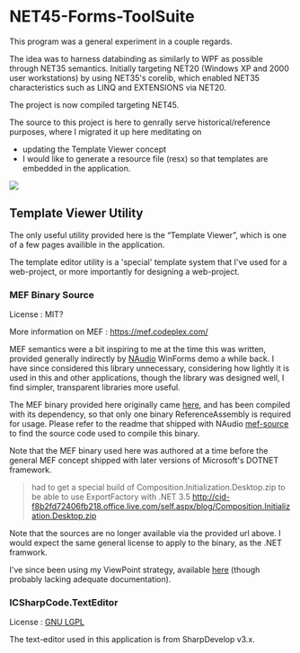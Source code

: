 # NET45-Forms-ToolSuite

This program was a general experiment in a couple regards.

The idea was to harness databinding as similarly to WPF as possible through NET35 semantics.
Initially targeting NET20 (Windows XP and 2000 user workstations) by using NET35's corelib, which enabled NET35 characteristics such as LINQ and EXTENSIONS via NET20.

The project is now compiled targeting NET45.

The source to this project is here to genrally serve historical/reference purposes, where I migrated it up here meditating on

* updating the Template Viewer concept
* I would like to generate a resource file (resx) so that templates are embedded in the application.

![](https://raw.github.com/tfoxo/System.Cor3/master/Source-Utils/Forms-ToolSuite/doc/snapshot.png)

## Template Viewer Utility

The only useful utility provided here is the “Template Viewer”, which is one of a few pages availible in the application.

The template editor utility is a 'special' template system that I've used for a web-project, or more importantly for designing a web-project.

### MEF Binary Source

License
: MIT?

More information on MEF
: https://mef.codeplex.com/

MEF semantics were a bit inspiring to me at the time this was written, provided generally indirectly by [NAudio][naudio] WinForms demo a while back.  I have since considered this library unnecessary, considering how lightly it is used in this and other applications, though the library was designed well, I find simpler, transparent libraries more useful.

The MEF binary provided here originally came [here][mef-source], and has been compiled with its dependency, so that only one binary ReferenceAssembly is required for usage.  Please refer to the readme that shipped with NAudio [mef-source] to find the source code used to compile this binary.

Note that the MEF binary used here was authored at a time before the general MEF concept shipped with later versions of Microsoft's DOTNET framework.

> had to get a special build of Composition.Initialization.Desktop.zip to be able to use ExportFactory<T> with .NET 3.5
http://cid-f8b2fd72406fb218.office.live.com/self.aspx/blog/Composition.Initialization.Desktop.zip

Note that the sources are no longer available via the provided url above.  I would expect the same general license to apply to the binary, as the .NET framwork.

I've since been using my ViewPoint strategy, available [here](https://github.com/tfoxo/System.Cor3/blob/master/Source/Cor3.Core/Internals/ViewPoint.cs) (though probably lacking adequate documentation).

### ICSharpCode.TextEditor

License
: [GNU LGPL][lgpl]

The text-editor used in this application is from SharpDevelop v3.x.

[naudio]: http://naudio.codeplex.com/
[mef-source]: http://naudio.codeplex.com/SourceControl/latest#Lib/MEF/readme.txt
[lgpl]: http://www.gnu.org/copyleft/lesser.html

